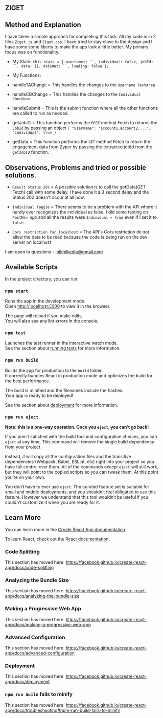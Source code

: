 ## ZIGET



## Method and Explanation

I have taken a simple approach for completing this task. All my code is in 2 files `Ziget.js` and `Ziget.css`. I have tried to stay close to the design and I have some some liberty to make the app look a little better. My primary focus was on functionality.

- My State:
  `this.state = {
      usernames: ``,
      individual: false,
      jobId: ``,
      data: {},
      dataOut: ``,
      loading: false
    };`
    
- My Functions:
 - handleTAChange = This handles the changes to the `Username TextArea`
 - handleCBChange = This handles the changes to the `Individual Checkbox`
 - handleSubmit = This is the submit function where all the other functions are called to run as needed.
 - getJobID = This function performs the `POST` method Fetch to returns the `JobId` by passing an object `{
  "username": "account1,account2,...",
  "individual": true
}`
 - getData = This function performs the `GET` method Fetch to return the engagement data from Zyper by passing the extracted jobId from the `getJobID` function.
 
 ## Observations, Problems and tried or possible solutions.
 
 - `Result Status 202` = A possible solution is to call the getData(GET Fetch) call with some delay. I have done it a 3 second delay and the Status 202 doesn't occur at all now.
 
 - `Individual Toggle` = There seems to be a problem with the API where it hardly ever recognizes the individual as false. I did some testing on `PostMan Ap`p and all the results were `Individual = true` even if I set it to `false`.
 
 - `Cors restriction for localhost` = The API's Cors restriction do not allow the data to be read because the code is being run on the dev server on localhost
 
 I am open to questions - inikhilkedia@gmail.com

## Available Scripts

In the project directory, you can run:

### `npm start`

Runs the app in the development mode.<br>
Open [http://localhost:3000](http://localhost:3000) to view it in the browser.

The page will reload if you make edits.<br>
You will also see any lint errors in the console.

### `npm test`

Launches the test runner in the interactive watch mode.<br>
See the section about [running tests](https://facebook.github.io/create-react-app/docs/running-tests) for more information.

### `npm run build`

Builds the app for production to the `build` folder.<br>
It correctly bundles React in production mode and optimizes the build for the best performance.

The build is minified and the filenames include the hashes.<br>
Your app is ready to be deployed!

See the section about [deployment](https://facebook.github.io/create-react-app/docs/deployment) for more information.

### `npm run eject`

**Note: this is a one-way operation. Once you `eject`, you can’t go back!**

If you aren’t satisfied with the build tool and configuration choices, you can `eject` at any time. This command will remove the single build dependency from your project.

Instead, it will copy all the configuration files and the transitive dependencies (Webpack, Babel, ESLint, etc) right into your project so you have full control over them. All of the commands except `eject` will still work, but they will point to the copied scripts so you can tweak them. At this point you’re on your own.

You don’t have to ever use `eject`. The curated feature set is suitable for small and middle deployments, and you shouldn’t feel obligated to use this feature. However we understand that this tool wouldn’t be useful if you couldn’t customize it when you are ready for it.

## Learn More

You can learn more in the [Create React App documentation](https://facebook.github.io/create-react-app/docs/getting-started).

To learn React, check out the [React documentation](https://reactjs.org/).

### Code Splitting

This section has moved here: https://facebook.github.io/create-react-app/docs/code-splitting

### Analyzing the Bundle Size

This section has moved here: https://facebook.github.io/create-react-app/docs/analyzing-the-bundle-size

### Making a Progressive Web App

This section has moved here: https://facebook.github.io/create-react-app/docs/making-a-progressive-web-app

### Advanced Configuration

This section has moved here: https://facebook.github.io/create-react-app/docs/advanced-configuration

### Deployment

This section has moved here: https://facebook.github.io/create-react-app/docs/deployment

### `npm run build` fails to minify

This section has moved here: https://facebook.github.io/create-react-app/docs/troubleshooting#npm-run-build-fails-to-minify
